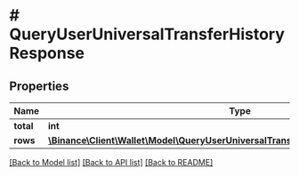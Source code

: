# # QueryUserUniversalTransferHistoryResponse

## Properties

Name | Type | Description | Notes
------------ | ------------- | ------------- | -------------
**total** | **int** |  | [optional]
**rows** | [**\Binance\Client\Wallet\Model\QueryUserUniversalTransferHistoryResponseRowsInner[]**](QueryUserUniversalTransferHistoryResponseRowsInner.md) |  | [optional]

[[Back to Model list]](../../README.md#models) [[Back to API list]](../../README.md#endpoints) [[Back to README]](../../README.md)
